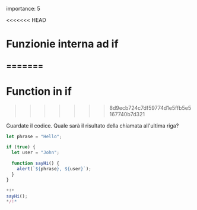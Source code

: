 importance: 5

<<<<<<< HEAD
# Funzionie interna ad if
=======
---
# Function in if
>>>>>>> 8d9ecb724c7df59774d1e5ffb5e5167740b7d321

Guardate il codice. Quale sarà il risultato della chiamata all'ultima riga?

```js run
let phrase = "Hello";

if (true) {
  let user = "John";

  function sayHi() {
    alert(`${phrase}, ${user}`);
  }
}

*!*
sayHi();
*/!*
```

